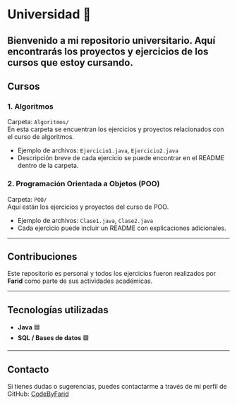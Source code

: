 # Universidad 🏫

Bienvenido a mi repositorio universitario. Aquí encontrarás los proyectos y ejercicios de los cursos que estoy cursando.
---

## Cursos

### 1. Algoritmos
Carpeta: `Algoritmos/`  
En esta carpeta se encuentran los ejercicios y proyectos relacionados con el curso de algoritmos.  
- Ejemplo de archivos: `Ejercicio1.java`, `Ejercicio2.java`  
- Descripción breve de cada ejercicio se puede encontrar en el README dentro de la carpeta.

### 2. Programación Orientada a Objetos (POO)
Carpeta: `POO/`  
Aquí están los ejercicios y proyectos del curso de POO.  
- Ejemplo de archivos: `Clase1.java`, `Clase2.java`  
- Cada ejercicio puede incluir un README con explicaciones adicionales.

---

## Contribuciones

Este repositorio es personal y todos los ejercicios fueron realizados por **Farid** como parte de sus actividades académicas.  

---

## Tecnologías utilizadas

- **Java** 🟦  
- **SQL / Bases de datos** 🟩  

---

## Contacto

Si tienes dudas o sugerencias, puedes contactarme a través de mi perfil de GitHub: [CodeByFarid](https://github.com/CodeByFarid)
